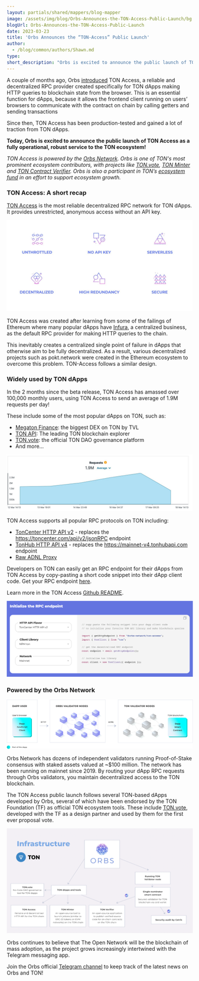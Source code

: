 ```yaml
---
layout: partials/shared/mappers/blog-mapper
image: /assets/img/blog/Orbs-Announces-the-TON-Access-Public-Launch/bg.png
blogUrl: Orbs-Announces-the-TON-Access-Public-Launch
date: 2023-03-23
title: 'Orbs Announces the “TON-Access” Public Launch'
author:
  - /blog/common/authors/Shawn.md
type:
short_description: "Orbs is excited to announce the public launch of TON Access as a fully operational, robust service to the TON ecosystem!"
---
```


A couple of months ago, Orbs [introduced](https://www.orbs.com/Orbs-Introduces-TON-Access/) TON Access, a reliable and decentralized RPC provider created specifically for TON dApps making HTTP queries to blockchain state from the browser. This is an essential function for dApps, because it allows the frontend client running on users’ browsers to communicate with the contract on chain by calling getters and sending transactions

Since then, TON Access has been production-tested and gained a lot of traction from TON dApps. 

**Today, Orbs is excited to announce the public launch of TON Access as a fully operational, robust service to the TON ecosystem!**

_TON Access is powered by the [Orbs Network](https://www.orbs.com/). Orbs is one of TON's most prominent ecosystem contributors, with projects like [TON.vote](https://ton.vote/), [TON Minter](https://minter.ton.org) and [TON Contract Verifier](https://tonverifier.live). Orbs is also a participant in TON’s [ecosystem fund](https://cointelegraph.com/news/new-250m-toncoin-fund-targets-dex-and-nft-tools-on-ton-blockchain) in an effort to support ecosystem growth._ 


### TON Access: A short recap

[TON Access](https://www.orbs.com/ton-access/) is the most reliable decentralized RPC network for TON dApps. It provides unrestricted, anonymous access without an API key.

![parameters](/assets/img/blog/Orbs-Announces-the-TON-Access-Public-Launch/image1.jpg)


TON Access was created after learning from some of the failings of Ethereum where many popular dApps have [Infura](https://www.infura.io/), a centralized business, as the default RPC provider for making HTTP queries to the chain. 

This inevitably creates a centralized single point of failure in dApps that otherwise aim to be fully decentralized. As a result, various decentralized projects such as pokt.network were created in the Ethereum ecosystem to overcome this problem. TON-Access follows a similar design.


### Widely used by TON dApps

In the 2 months since the beta release, TON Access has amassed over 100,000 monthly users, using TON Access to send an average of 1.9M requests per day!

These include some of the most popular dApps on TON, such as:
- [Megaton Finance](https://megaton.fi/): the biggest DEX on TON by TVL
- [TON API](https://tonapi.io/): The leading TON blockchain explorer
- [TON.vote](https://ton.vote/): the official TON DAO governance platform
- And more…

![data](/assets/img/blog/Orbs-Announces-the-TON-Access-Public-Launch/image2.jpg)


TON Access supports all popular RPC protocols on TON including:

- [TonCenter HTTP API v2](https://toncenter.com/api/v2/) - replaces the https://toncenter.com/api/v2/jsonRPC endpoint
- [TonHub HTTP API v4](https://github.com/ton-foundation/ton-api-v4) - replaces the https://mainnet-v4.tonhubapi.com endpoint
- [Raw ADNL Proxy](https://github.com/ton-community/ton-lite-client)

Developers on TON can easily get an RPC endpoint for their dApps from TON Access by copy-pasting a short code snippet into their dApp client code. Get your RPC endpoint [here](https://www.orbs.com/ton-access/#get-started).

Learn more in the TON Access [Github README](https://github.com/orbs-network/ton-access).

![code](/assets/img/blog/Orbs-Announces-the-TON-Access-Public-Launch/image3.png)



### Powered by the Orbs Network

![schema](/assets/img/blog/Orbs-Announces-the-TON-Access-Public-Launch/image4.png)


Orbs Network has dozens of independent validators running Proof-of-Stake consensus with staked assets valued at ~$100 million. The network has been running on mainnet since 2019. By routing your dApp RPC requests through Orbs validators, you maintain decentralized access to the TON blockchain.

The TON Access public launch follows several TON-based dApps developed by Orbs, several of  which have been endorsed by the TON Foundation (TF) as official TON ecosystem tools. These include [TON.vote](https://ton.vote/), developed with the TF as a design partner and used by them for the first ever proposal vote.

![ecosystem](/assets/img/blog/Orbs-Announces-the-TON-Access-Public-Launch/image5.png)


Orbs continues to believe that The Open Network will be the blockchain of mass adoption, as the project grows increasingly intertwined with the Telegram messaging app.

Join the Orbs official [Telegram channel](https://t.me/OrbsNetwork) to keep track of the latest news on Orbs and TON!




